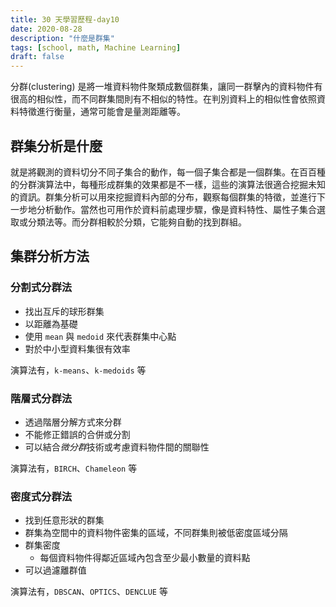 ```yaml
---
title: 30 天學習歷程-day10
date: 2020-08-28
description: "什麼是群集"
tags: [school, math, Machine Learning]
draft: false
---
```


分群(clustering) 是將一堆資料物件聚類成數個群集，讓同一群擊內的資料物件有很高的相似性，而不同群集間則有不相似的特性。在判別資料上的相似性會依照資料特徵進行衡量，通常可能會是量測距離等。

## 群集分析是什麼

就是將觀測的資料切分不同子集合的動作，每一個子集合都是一個群集。在百百種的分群演算法中，每種形成群集的效果都是不一樣，這些的演算法很適合挖掘未知的資訊。群集分析可以用來挖掘資料內部的分布，觀察每個群集的特徵，並進行下一步地分析動作。當然也可用作於資料前處理步驟，像是資料特性、屬性子集合選取或分類法等。而分群相較於分類，它能夠自動的找到群組。

## 集群分析方法

### 分割式分群法
- 找出互斥的球形群集
- 以距離為基礎
- 使用 `mean` 與 `medoid` 來代表群集中心點
- 對於中小型資料集很有效率

演算法有，`k-means`、`k-medoids` 等

### 階層式分群法
- 透過階層分解方式來分群
- 不能修正錯誤的合併或分割
- 可以結合*微分群*技術或考慮資料物件間的關聯性

演算法有，`BIRCH`、`Chameleon` 等

### 密度式分群法
- 找到任意形狀的群集
- 群集為空間中的資料物件密集的區域，不同群集則被低密度區域分隔
- 群集密度
    - 每個資料物件得鄰近區域內包含至少最小數量的資料點
- 可以過濾離群值

演算法有，`DBSCAN`、`OPTICS`、`DENCLUE` 等

